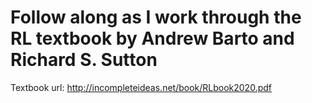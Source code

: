 # Follow along as I work through the RL textbook by Andrew Barto and Richard S. Sutton
Textbook url: http://incompleteideas.net/book/RLbook2020.pdf